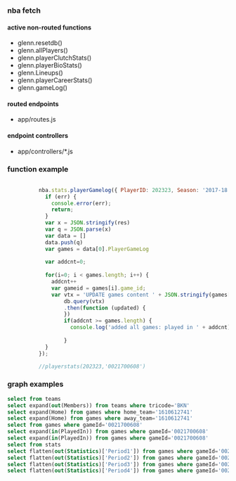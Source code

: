 ### nba fetch

#### active non-routed functions
- glenn.resetdb()
- glenn.allPlayers()
- glenn.playerClutchStats()
- glenn.playerBioStats()
- glenn.Lineups()
- glenn.playerCareerStats()
- glenn.gameLog()

#### routed endpoints
- app/routes.js

#### endpoint controllers
- app/controllers/*.js

### function example

```js

          nba.stats.playerGamelog({ PlayerID: 202323, Season: '2017-18' }, (err, res) => {
            if (err) {
              console.error(err);
              return;
            }
            var x = JSON.stringify(res)
            var q = JSON.parse(x)
            var data = []
            data.push(q)
            var games = data[0].PlayerGameLog
            
            var addcnt=0;
            
            for(i=0; i < games.length; i++) {
              addcnt++
              var gameid = games[i].game_id;
              var vtx = 'UPDATE games content ' + JSON.stringify(games[i]) + ' upsert where game_id = "' + gameid  + '"'
                  db.query(vtx)
                  .then(function (updated) {
                  })
                  if(addcnt >= games.length) {
                    console.log('added all games: played in ' + addcnt)
                    
                  }
            }
          });

          //playerstats(202323,'0021700608')

```

### graph examples
```sql
select from teams
select expand(out(Members)) from teams where tricode='BKN'
select expand(Home) from games where home_team='1610612741'  
select expand(Home) from games where away_team='1610612741'  
select from games where gameId='0021700608'
select expand(in(PlayedIn)) from games where gameId='0021700608'
select expand(in(PlayedIn)) from games where gameId='0021700608'
select from stats
select flatten(out(Statistics)['Period1']) from games where gameId='0021700608'
select flatten(out(Statistics)['Period2']) from games where gameId='0021700608'
select flatten(out(Statistics)['Period3']) from games where gameId='0021700608'
select flatten(out(Statistics)['Period4']) from games where gameId='0021700608'
```